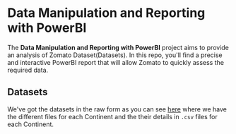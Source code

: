 # Data Manipulation and Reporting with PowerBI

The **Data Manipulation and Reporting with PowerBI** project aims to provide an analysis of Zomato Dataset(Datasets). In this repo, you'll find a precise and interactive PowerBI report that will allow Zomato to quickly assess the required data.

## Datasets
We've got the datasets in the raw form as you can see [here](Datasets) where we have the different files for each Continent and the their details in `.csv` files for each Continent.
